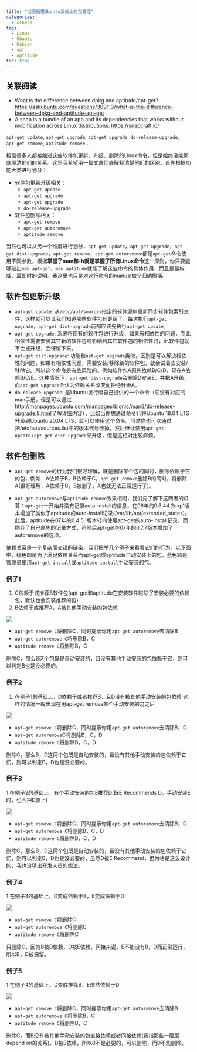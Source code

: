 ```yaml
---
title: "彻底搞懂Ubuntu系统上的包管理"
categories:
  - others
tags:
  - Linux
  - Ubuntu
  - Debian
  - apt
  - aptitude
toc: true
---
```


## 关联阅读

* What is the difference between dpkg and aptitude/apt-get? <https://askubuntu.com/questions/309113/what-is-the-difference-between-dpkg-and-aptitude-apt-get>
* A snap is a bundle of an app and its dependencies that works without modification across Linux distributions: <https://snapcraft.io/>

`apt-get update`, `apt-get upgrade`, `apt-get upgrade`, `do-release-upgrade`, `apt-get remove`, `aptitude remove`...

相信很多人都接触过这些软件包更新、升级、删除的Linux命令，但是始终没能彻底理清他们的关系。这里我希望用一篇文章彻底解释清楚他们的区别。首先根据功能大类进行划分：

* 软件包更新升级相关：
  * `apt-get update`
  * `apt-get upgrade`
  * `apt-get upgrade`
  * `do-release-upgrade`
* 软件包删除相关：
  * `apt-get remove`
  * `apt-get autoremove`
  * `aptitude remove`

当然也可以从另一个维度进行划分，`apt-get update`，`apt-get upgrade`，`apt-get dist-upgrade`，`apt-get remove`，`apt-get autoremove`都是`apt-get`命令使用不同参数，根据**掌握了man和-h就是掌握了所有Linux命令**这一原则，你只要能够敲出`man apt-get`，`man aptitude`就能了解这些命令的具体作用，而且是最权威、最即时的说明。我这里也只是对这行命令的manual做个归纳概括。

## 软件包更新升级

* `apt-get update`: 从`/etc/apt/sources`指定的软件源中重新同步软件包索引文件，这样就可以让我们知道哪些软件包有更新了。每次执行`apt-get upgrade`，`apt-get dist-upgrade`前都应该先执行`apt-get update`。
* `apt-get upgrade`: 系统将现有的软件包进行升级，如果有相依性的问题，而此相依性需要安装其它新的软件包或影响到其它软件包的相依性时，此软件包就不会被升级，会保留下来。
* `apt-get dist-upgrade`: 功能和`apt-get upgrade`类似，区别是可以解决相依性的问题，如果有相依性问题，需要安装/移除新的软件包，就会试着去安装/移除它。所以这个命令是有些风险的。例如软件包A原先依赖B/C/D，现在A依赖B/C/E。这种情况下，`apt-get dist-upgrade`会删除D安装E，并把A升级，而`apt-get upgrade`会认为依赖关系改变而拒绝升级A。
* `do-release-upgrade`: 是Ubuntu发行版自己提供的一个命令（它没有对应的man手册，但是可以通过<http://manpages.ubuntu.com/manpages/bionic/man8/do-release-upgrade.8.html>了解详细内容），比如当你想通过命令行将Ubuntu 18.04 LTS升级到Ubuntu 20.04 LTS，就可以使用这个命令。当然你也可以通过把/etc/apt/sources.list中的版本代号改掉，然后继续使用`apt-get update`+`apt-get dist-upgrade`来升级，但是这相对比较麻烦。

## 软件包删除

* `apt-get remove`的行为我们很好理解，就是删除某个包的同时，删除依赖于它的包，例如：A依赖于B，B依赖于C，`apt-get remove`删除B的同时，将删除A(很好理解，A依赖于B，B被删了，A也就无法正常运行了)。

* `apt-get autoremove`与`aptitude remove`效果相同，我们先了解下这两者的瓜葛：`apt-get`一开始并没有记录auto-install的信息，在06年的0.6.44.2exp1版本增加了类似于aptitude的auto-install记录(/var/lib/apt/extended_states)。此后，aptitude在07年的0.4.5.1版本转向使用apt-get的auto-install记录，而抛弃了自己原先的记录方式，再随后apt-get在07年的0.7.7版本增加了autoremove的选项。

依赖关系是一个复杂而交错的链条，我们把举几个例子来看看它们的行为。以下图中，绿色圆是为了满足依赖关系而apt-get或aptitude自动安装上的包，蓝色圆是管理员使用`apt-get install`或`aptitude install`手动安装的包。

### 例子1

1. C依赖于或推荐B软件包(apt-get和aptitude在安装软件时除了安装必要的依赖包，默认也会安装推荐的包)
2. B依赖于或推荐A，A被其他手动安装的包依赖

![](https://raw.githubusercontent.com/jiangxincode/PicGo/master/611264-20210725160952042-1417840439.png)

* `apt-get remove C`将删除C，同时提示你用`apt-get autoremove`去清除B
* `apt-get autoremove C`将删除B，C
* `aptitude remove C`将删除B，C

删除C，那么B这个包既是自动安装的，且没有其他手动安装的包依赖于它，则可以判定B也是没必要的。

### 例子2

1. 在例子1的基础上，D依赖于或者推荐B，且D没有被其他手动安装的包依赖
这样的情况一般出现在用apt-get remove某个手动安装的包之后

![](https://raw.githubusercontent.com/jiangxincode/PicGo/master/611264-20210725161024049-1957944143.png)

* `apt-get remove C`将删除C，同时提示你用`apt-get autoremove`去清除B，D
* `apt-get autoremove`C将删除B，C，D
* `aptitude remove C`将删除B，C，D

删除C，那么B，D这两个包既是自动安装的，且没有其他手动安装的包依赖于它们，则可以判定B，D也是没必要的。

### 例子3

1.在例子2的基础上，有个手动安装的包E推荐D(既E Recommends D，手动安装E时，也会把D装上)

![](https://raw.githubusercontent.com/jiangxincode/PicGo/master/611264-20210725161407635-132563814.png)

* `apt-get remove C`将删除C，同时提示你用`apt-get autoremove`去清除B，D
* `apt-get autoremove C`将删除B，C，D
* `aptitude remove C`将删除B，C，D

删除C，那么B，D这两个包既是自动安装的，且没有其他手动安装的包依赖于它们，则可以判定B，D也是没必要的，虽然D被E Recommend，但为啥是这么设计的，我也没猜出开发人员的想法。

### 例子4

1.在例子3的基础上，D变成依赖于B，E变成依赖于D

![](https://raw.githubusercontent.com/jiangxincode/PicGo/master/611264-20210725161119892-1372692114.png)

* `apt-get remove C`将删除C
* `apt-get autoremove C`将删除C
* `aptitude remove C`将删除C

只删除C，因为B被D依赖，D被E依赖，间接来说，E不能没有B，D而正常运行，所以B，D被保留。

### 例子5

1.在例子4的基础上，D变成推荐B，E依然依赖于D

![](https://raw.githubusercontent.com/jiangxincode/PicGo/master/611264-20210725161438557-691000730.png)

* `apt-get remove C`将删除C，同时提示你用`apt-get autoremove`去清除B
* `apt-get autoremove C`将删除B，C
* `aptitude remove C`将删除B，C

删除C，而B没有被其他手动安装的包直接依赖或者间接依赖(我指那些一层层depend on的关系)，D被E依赖，所以B不是必要的，可以删除，而D不能删除。
